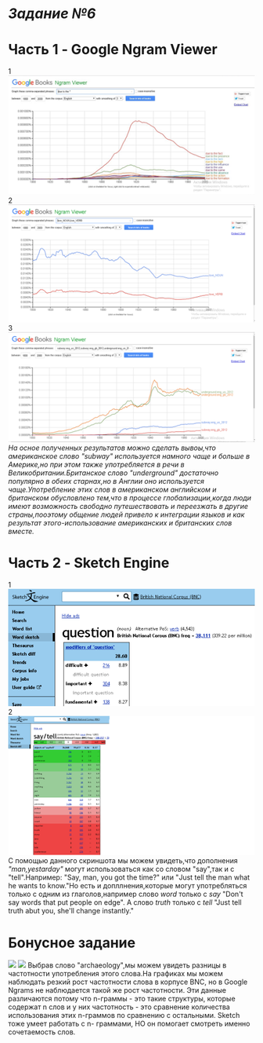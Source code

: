 *Задание №6*
================================
Часть 1 - Google Ngram Viewer
============================
1 ![](https://raw.githubusercontent.com/sonyaarkhipovaa/hw6/master/%D0%91%D0%B5%D0%B7%D1%8B%D0%BC%D1%8F%D0%BD%D0%BD%D1%8B%D0%B9%201.png)
2 ![](https://raw.githubusercontent.com/sonyaarkhipovaa/hw6/master/2.png)
3 ![](https://raw.githubusercontent.com/sonyaarkhipovaa/hw6/master/33.png)
*На осное полученных результатов можно сделать вывоы,что американское слово "subway" используется намного чаще и больше в Америке,но при этом также употребляется в речи в Великобритании.Британское слово "underground" достаточно популярно в обеих старнах,но в Англии оно используется чаще.Употребление этих слов в американском английском и британском обусловлено тем,что в процессе глобализации,когда люди имеют возможность свободно путешествовать и переезжать в другие страны,пооэтому общение людей привело к интеграции языков и как результат этого-использование американских и британских слов вместе.*
 
 Часть 2 - Sketch Engine
===========================
1  ![](https://raw.githubusercontent.com/sonyaarkhipovaa/hw6/master/%D0%91%D0%B5%D0%B7%D1%8B%D0%BC%D1%8F%D0%BD%D0%BD%D1%8B%D0%B9.png)
2  ![](https://raw.githubusercontent.com/sonyaarkhipovaa/hw6/master/55.png)
С помощью данного скриншота мы можем увидеть,что дополнения *"man,yestarday"* могут использоваться как со словом "say",так и  с "tell".Например: "Say, man, you got the time?" или "Just tell the man what he wants to know."Но есть и допллнения,которые могут употребляться только с одним из глаголов,например слово *word* только с *say* "Don't say words that put people on edge".
А слово *truth* только с *tell* "Just tell truth abut you, she'll change instantly."

Бонусное задание
 ===================
 ![](https://pp.userapi.com/c847021/v847021277/1e64f/PNymWdsTR3c.jpg)
 ![](https://pp.userapi.com/c847021/v847021277/1e658/mnRvvcLE4-o.jpg)
 Выбрав слово "archaeology",мы можем увидеть разницы в частотности употребления этого слова.На графиках мы можем наблюдать резкий рост частотности слова в корпусе BNC, но в Google Ngrams не наблюдается такой же рост частотности. Эти данные различаются потому что n-граммы - это такие структуры, которые содержат n слов и у них частотность - это сравнение количества использования этих n-граммов по сравнению с остальными. Sketch тоже умеет работать с n- граммами, НО он помогает смотреть именно сочетаемость слов.
